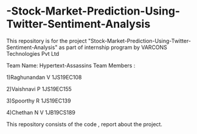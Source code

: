 # -Stock-Market-Prediction-Using-Twitter-Sentiment-Analysis
This repository is for the project "Stock-Market-Prediction-Using-Twitter-Sentiment-Analysis" as part of internship program by VARCONS Technologies Pvt Ltd

Team Name: Hypertext-Assassins Team Members :

1)Raghunandan V   1JS19EC108

2)Vaishnavi P   1JS19EC155

3)Spoorthy R   1JS19EC139

4)Chethan N V   1JB19CS189

This repository consists of the code , report about the project.
